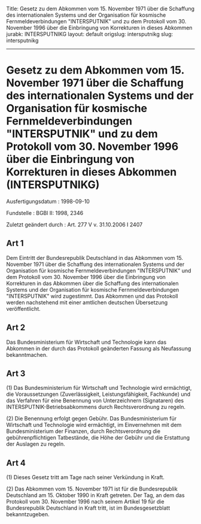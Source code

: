Title: Gesetz zu dem Abkommen vom 15. November 1971 über die Schaffung des internationalen
  Systems und der Organisation für kosmische Fernmeldeverbindungen "INTERSPUTNIK"
  und zu dem Protokoll vom 30. November 1996 über die Einbringung von Korrekturen
  in dieses Abkommen
jurabk: INTERSPUTNIKG
layout: default
origslug: intersputnikg
slug: intersputnikg

---

# Gesetz zu dem Abkommen vom 15. November 1971 über die Schaffung des internationalen Systems und der Organisation für kosmische Fernmeldeverbindungen "INTERSPUTNIK" und zu dem Protokoll vom 30. November 1996 über die Einbringung von Korrekturen in dieses Abkommen (INTERSPUTNIKG)

Ausfertigungsdatum
:   1998-09-10

Fundstelle
:   BGBl II: 1998, 2346

Zuletzt geändert durch
:   Art. 277 V v. 31.10.2006 I 2407


## Art 1

Dem Eintritt der Bundesrepublik Deutschland in das Abkommen vom 15.
November 1971 über die Schaffung des internationalen Systems und der
Organisation für kosmische Fernmeldeverbindungen "INTERSPUTNIK" und
dem Protokoll vom 30. November 1996 über die Einbringung von
Korrekturen in das Abkommen über die Schaffung des internationalen
Systems und der Organisation für kosmische Fernmeldeverbindungen
"INTERSPUTNIK" wird zugestimmt. Das Abkommen und das Protokoll werden
nachstehend mit einer amtlichen deutschen Übersetzung veröffentlicht.


## Art 2

Das Bundesministerium für Wirtschaft und Technologie kann das Abkommen
in der durch das Protokoll geänderten Fassung als Neufassung
bekanntmachen.


## Art 3

(1) Das Bundesministerium für Wirtschaft und Technologie wird
ermächtigt, die Voraussetzungen (Zuverlässigkeit, Leistungsfähigkeit,
Fachkunde) und das Verfahren für eine Benennung von Unterzeichnern
(Signataren) des INTERSPUTNIK-Betriebsabkommens durch Rechtsverordnung
zu regeln.

(2) Die Benennung erfolgt gegen Gebühr. Das Bundesministerium für
Wirtschaft und Technologie wird ermächtigt, im Einvernehmen mit dem
Bundesministerium der Finanzen, durch Rechtsverordnung die
gebührenpflichtigen Tatbestände, die Höhe der Gebühr und die
Erstattung der Auslagen zu regeln.


## Art 4

(1) Dieses Gesetz tritt am Tage nach seiner Verkündung in Kraft.

(2) Das Abkommen vom 15. November 1971 ist für die Bundesrepublik
Deutschland am 15. Oktober 1990 in Kraft getreten. Der Tag, an dem das
Protokoll vom 30. November 1996 nach seinem Artikel 19 für die
Bundesrepublik Deutschland in Kraft tritt, ist im Bundesgesetzblatt
bekanntzugeben.

